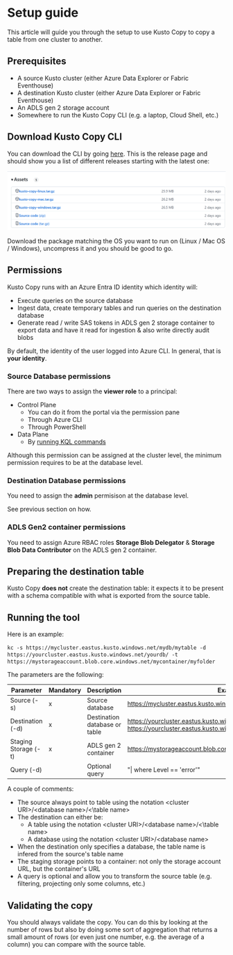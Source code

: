 # Setup guide

This article will guide you through the setup to use Kusto Copy to copy a table from one cluster to another.

## Prerequisites

*   A source Kusto cluster (either Azure Data Explorer or Fabric Eventhouse)
*   A destination Kusto cluster (either Azure Data Explorer or Fabric Eventhouse)
*   An ADLS gen 2 storage account
*   Somewhere to run the Kusto Copy CLI (e.g. a laptop, Cloud Shell, etc.)

## Download Kusto Copy CLI

You can download the CLI by going [here](https://github.com/Azure/kusto-copy/releases).  This is the release page and should show you a list of different releases starting with the latest one:

![Release](artefacts/setup/release.png)

Download the package matching the OS you want to run on (Linux / Mac OS / Windows), uncompress it and you should be good to go.

## Permissions

Kusto Copy runs with an Azure Entra ID identity which identity will:

* Execute queries on the source database
* Ingest data, create temporary tables and run queries on the destination database
* Generate read / write SAS tokens in ADLS gen 2 storage container to export data and have it read for ingestion & also write directly audit blobs

 By default, the identity of the user logged into Azure CLI.  In general, that is **your identity**.

### Source Database permissions

There are two ways to assign the **viewer role** to a principal:

* Control Plane
    * You can do it from the portal via the permission pane
    * Through Azure CLI
    * Through PowerShell
* Data Plane
    * By [running KQL commands](https://learn.microsoft.com/en-us/kusto/management/manage-database-security-roles?view=azure-data-explorer)

Although this permission can be assigned at the cluster level, the minimum permission requires to be at the database level.

### Destination Database permissions

You need to assign the **admin** permisison at the database level.

See previous section on how.

### ADLS Gen2 container permissions

You need to assign Azure RBAC roles **Storage Blob Delegator** & **Storage Blob Data Contributor** on the ADLS gen 2 container.

## Preparing the destination table

Kusto Copy **does not** create the destination table:  it expects it to be present with a schema compatible with what is exported from the source table.

## Running the tool

Here is an example:

```
kc -s https://mycluster.eastus.kusto.windows.net/mydb/mytable -d https://yourcluster.eastus.kusto.windows.net/yourdb/ -t https://mystorageaccount.blob.core.windows.net/mycontainer/myfolder
```

The parameters are the following:

Parameter|Mandatory|Description|Example
-|-|-|-
Source (-s)|x|Source database|https://mycluster.eastus.kusto.windows.net/mydb/mytable
Destination (-d)|x|Destination database or table|https://yourcluster.eastus.kusto.windows.net/yourdb or https://yourcluster.eastus.kusto.windows.net/yourdb/mytable
Staging Storage (-t)|x|ADLS gen 2 container|https://mystorageaccount.blob.core.windows.net/mycontainer/myfolder
Query (-d)||Optional query|"\| where Level == 'error'"

A couple of comments:

* The source always point to table using the notation \<cluster URI\>/\<database name\>/<\table name\>
* The destination can either be:
  * A table using the notation \<cluster URI\>/\<database name\>/<\table name\>
  * A database using the notation \<cluster URI\>/\<database name\>
* When the destination only specifies a database, the table name is infered from the source's table name
* The staging storage points to a container:  not only the storage account URL, but the container's URL
* A query is optional and allow you to transform the source table (e.g. filtering, projecting only some columns, etc.)

## Validating the copy

You should always validate the copy.  You can do this by looking at the number of rows but also by doing some sort of aggregation that returns a small amount of rows (or even just one number, e.g. the average of a column) you can compare with the source table.
